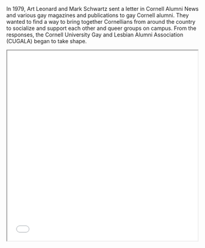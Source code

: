 In 1979, Art Leonard and Mark Schwartz sent a letter in Cornell Alumni News and various gay magazines and publications to gay Cornell alumni. They wanted to find a way to bring together Cornellians from around the country to socialize and support each other and queer groups on campus. From the responses, the Cornell University Gay and Lesbian Alumni Association (CUGALA) began to take shape. 

<iframe src="gay-ithaca-map.html" height="500" width="500"></iframe>
